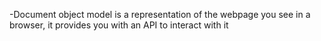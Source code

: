 -Document object model is a representation of the webpage you see in a browser, it provides you with an API to interact with it



